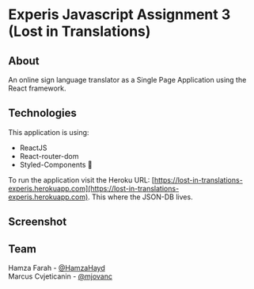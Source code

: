 # Experis Javascript Assignment 3 (Lost in Translations)

## About

An online sign language translator as a Single Page Application using the React framework. 

## Technologies

This application is using:

- ReactJS 
- React-router-dom
- Styled-Components 💅

To run the application visit the Heroku URL: [https://lost-in-translations-experis.herokuapp.com](https://lost-in-translations-experis.herokuapp.com). This where the JSON-DB lives.

## Screenshot

<!--![Trivia Game Screenshot](screenshot.png "Trivia Game Screenshot") -->

## Team
Hamza Farah - [@HamzaHayd](https://github.com/Hamza1001101)
\
Marcus Cvjeticanin - [@mjovanc](https://github.com/mjovanc)

